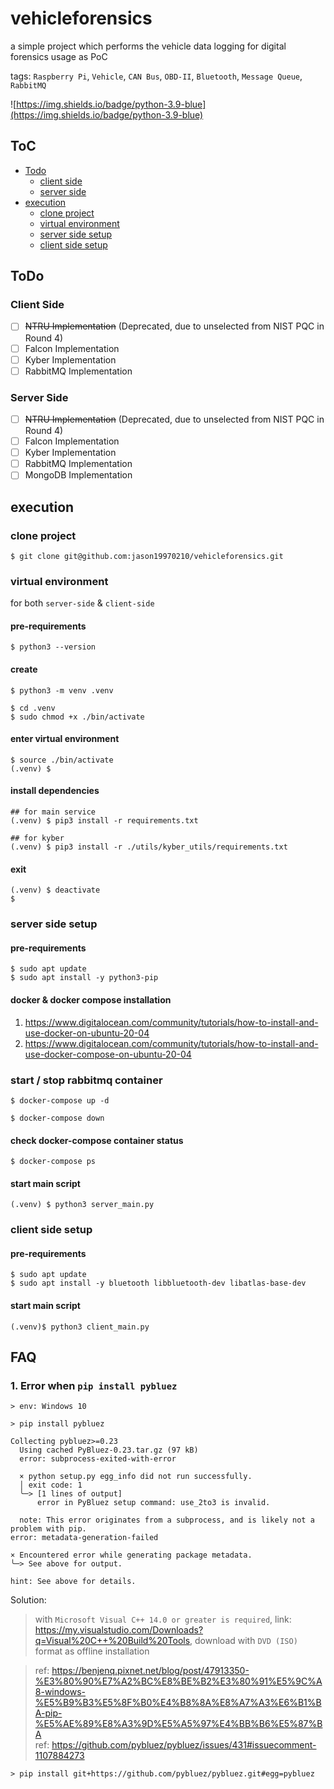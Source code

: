 # vehicleforensics
a simple project which performs the vehicle data logging for digital forensics usage as PoC

tags: `Raspberry Pi`, `Vehicle`, `CAN Bus`, `OBD-II`, `Bluetooth`, `Message Queue`, `RabbitMQ`  

![https://img.shields.io/badge/python-3.9-blue](https://img.shields.io/badge/python-3.9-blue)

## ToC
- [Todo](#todo)
    - [client side](#client-side)
    - [server side](#server-side)
- [execution](#execution)
    - [clone project](#clone-project)
    - [virtual environment](#virtual-environment)
    - [server side setup](#server-side-setup)
    - [client side setup](#client-side-setup)

## ToDo
### Client Side
- [ ] ~~NTRU Implementation~~ (Deprecated, due to unselected from NIST PQC in Round 4)
- [ ] Falcon Implementation
- [ ] Kyber Implementation
- [ ] RabbitMQ Implementation
### Server Side
- [ ] ~~NTRU Implementation~~ (Deprecated, due to unselected from NIST PQC in Round 4)
- [ ] Falcon Implementation
- [ ] Kyber Implementation
- [ ] RabbitMQ Implementation
- [ ] MongoDB Implementation

## execution
### clone project

```shell=
$ git clone git@github.com:jason19970210/vehicleforensics.git
```

### virtual environment
for both `server-side` & `client-side`

#### pre-requirements

```shell=
$ python3 --version
```

#### create

```shell=
$ python3 -m venv .venv

$ cd .venv
$ sudo chmod +x ./bin/activate
```

#### enter virtual environment

```shell=
$ source ./bin/activate
(.venv) $
```

#### install dependencies

```shell=
## for main service
(.venv) $ pip3 install -r requirements.txt

## for kyber
(.venv) $ pip3 install -r ./utils/kyber_utils/requirements.txt
```

#### exit

```shell=
(.venv) $ deactivate
$ 
```

### server side setup
#### pre-requirements

```shell=
$ sudo apt update
$ sudo apt install -y python3-pip 
```

#### docker & docker compose installation

1. https://www.digitalocean.com/community/tutorials/how-to-install-and-use-docker-on-ubuntu-20-04
2. https://www.digitalocean.com/community/tutorials/how-to-install-and-use-docker-compose-on-ubuntu-20-04

### start / stop rabbitmq container

```shell=
$ docker-compose up -d
```
```shell=
$ docker-compose down
```

#### check docker-compose container status

```shell=
$ docker-compose ps
```

#### start main script

```shell=
(.venv) $ python3 server_main.py
```

### client side setup
#### pre-requirements

```shell=
$ sudo apt update
$ sudo apt install -y bluetooth libbluetooth-dev libatlas-base-dev
```

#### start main script

```
(.venv)$ python3 client_main.py
```


## FAQ
### 1. Error when `pip install pybluez`
    > env: Windows 10
```
> pip install pybluez

Collecting pybluez>=0.23
  Using cached PyBluez-0.23.tar.gz (97 kB)
  error: subprocess-exited-with-error

  × python setup.py egg_info did not run successfully.
  │ exit code: 1
  ╰─> [1 lines of output]
      error in PyBluez setup command: use_2to3 is invalid.

  note: This error originates from a subprocess, and is likely not a problem with pip.
error: metadata-generation-failed

× Encountered error while generating package metadata.
╰─> See above for output.

hint: See above for details.
```
Solution:
> with `Microsoft Visual C++ 14.0 or greater is required`, link: https://my.visualstudio.com/Downloads?q=Visual%20C++%20Build%20Tools, download with `DVD (ISO)` format as offline installation  

> ref: https://benjenq.pixnet.net/blog/post/47913350-%E3%80%90%E7%A2%BC%E8%BE%B2%E3%80%91%E5%9C%A8-windows-%E5%B9%B3%E5%8F%B0%E4%B8%8A%E8%A7%A3%E6%B1%BA-pip-%E5%AE%89%E8%A3%9D%E5%A5%97%E4%BB%B6%E5%87%BA  
> ref: https://github.com/pybluez/pybluez/issues/431#issuecomment-1107884273
```
> pip install git+https://github.com/pybluez/pybluez.git#egg=pybluez
```